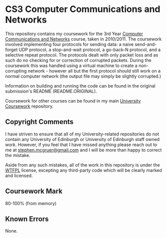 # CS3 Computer Communications and Networks

This repository contains my coursework for the 3rd Year [Computer Communications and Networks](http://www.inf.ed.ac.uk/teaching/courses/comn) course, taken in 2010/2011. The coursework involved implementing four protocols for sending data: a naive send-and-forget UDP protocol, a stop-and-wait protocol, a go-back-N protocol, and a selective repeat protocol. The protocols dealt with only packet loss and as such do no checking for or correction of corrupted packets. During the coursework this was handled using a virtual machine to create a non-corrupting network - however all but the first protocol should still work on a normal computer network (the output file may simply be slightly corrupted.)

Information on building and running the code can be found in the original submission's README (README.ORIGINAL).

Coursework for other courses can be found in my main [University Coursework](https://github.com/stephenmcgruer/University) repository.

## Copyright Comments ##

I have striven to ensure that all of my University-related repositories do not contain any University of Edinburgh or University of Edinburgh staff owned work. However, if you feel that I have missed anything please reach out to me at <stephen.mcgruer@gmail.com> and I will be more than happy to correct the mistake.

Aside from any such mistakes, all of the work in this repository is under the [WTFPL](http://www.wtfpl.net/) license, excepting any third-party code which will be clearly marked and licensed.

## Coursework Mark ##

80-100% (from memory)

## Known Errors ##

None.

